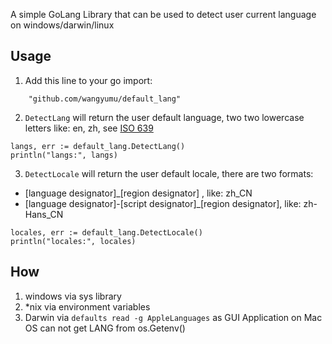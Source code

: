 A simple GoLang Library that can be used to detect user current language on windows/darwin/linux

## Usage
1. Add this line to your go import:

```golang
	"github.com/wangyumu/default_lang"
```

2. `DetectLang` will return the user default language, two two lowercase letters like: en, zh, see [ISO 639](http://en.wikipedia.org/wiki/ISO_639) 

```golang
langs, err := default_lang.DetectLang()
println("langs:", langs)
```

3. `DetectLocale` will return the user default locale, there are two formats:
- [language designator]_[region designator] , like: zh_CN 
- [language designator]-[script designator]_[region designator], like: zh-Hans_CN 

```golang
locales, err := default_lang.DetectLocale()
println("locales:", locales)
```

## How
1. windows via sys library 
2. *nix via environment variables
3. Darwin via `defaults read -g AppleLanguages` as GUI Application on Mac OS can not get LANG from os.Getenv()